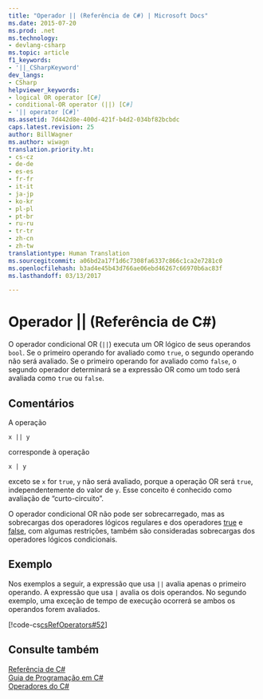 ```yaml
---
title: "Operador || (Referência de C#) | Microsoft Docs"
ms.date: 2015-07-20
ms.prod: .net
ms.technology:
- devlang-csharp
ms.topic: article
f1_keywords:
- '||_CSharpKeyword'
dev_langs:
- CSharp
helpviewer_keywords:
- logical OR operator [C#]
- conditional-OR operator (||) [C#]
- '|| operator [C#]'
ms.assetid: 7d442d8e-400d-421f-b4d2-034bf82bcbdc
caps.latest.revision: 25
author: BillWagner
ms.author: wiwagn
translation.priority.ht:
- cs-cz
- de-de
- es-es
- fr-fr
- it-it
- ja-jp
- ko-kr
- pl-pl
- pt-br
- ru-ru
- tr-tr
- zh-cn
- zh-tw
translationtype: Human Translation
ms.sourcegitcommit: a06bd2a17f1d6c7308fa6337c866c1ca2e7281c0
ms.openlocfilehash: b3ad4e45b43d766ae06ebd46267c66970b6ac83f
ms.lasthandoff: 03/13/2017

---
```

# <a name="-operator-c-reference"></a>Operador || (Referência de C#)
O operador condicional OR (`||`) executa um OR lógico de seus operandos `bool`. Se o primeiro operando for avaliado como `true`, o segundo operando não será avaliado. Se o primeiro operando for avaliado como `false`, o segundo operador determinará se a expressão OR como um todo será avaliada como `true` ou `false`.  
  
## <a name="remarks"></a>Comentários  
 A operação  
  
```  
x || y  
```  
  
 corresponde à operação  
  
```  
x | y  
```  
  
 exceto se `x` for `true`, `y` não será avaliado, porque a operação OR será `true`, independentemente do valor de `y`. Esse conceito é conhecido como avaliação de “curto-circuito”.  
  
 O operador condicional OR não pode ser sobrecarregado, mas as sobrecargas dos operadores lógicos regulares e dos operadores [true](../../../csharp/language-reference/keywords/true.md) e [false](../../../csharp/language-reference/keywords/false.md), com algumas restrições, também são consideradas sobrecargas dos operadores lógicos condicionais.  
  
## <a name="example"></a>Exemplo  
 Nos exemplos a seguir, a expressão que usa `||` avalia apenas o primeiro operando. A expressão que usa `|` avalia os dois operandos. No segundo exemplo, uma exceção de tempo de execução ocorrerá se ambos os operandos forem avaliados.  
  
 [!code-cs[csRefOperators#52](../../../csharp/language-reference/operators/codesnippet/CSharp/conditional-or-operator_1.cs)]  
  
## <a name="see-also"></a>Consulte também  
 [Referência de C#](../../../csharp/language-reference/index.md)   
 [Guia de Programação em C#](../../../csharp/programming-guide/index.md)   
 [Operadores do C#](../../../csharp/language-reference/operators/index.md)
